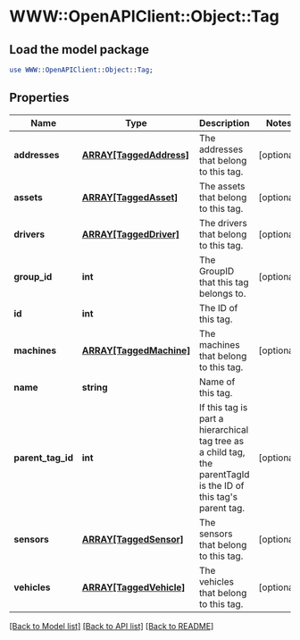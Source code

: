 # WWW::OpenAPIClient::Object::Tag

## Load the model package
```perl
use WWW::OpenAPIClient::Object::Tag;
```

## Properties
Name | Type | Description | Notes
------------ | ------------- | ------------- | -------------
**addresses** | [**ARRAY[TaggedAddress]**](TaggedAddress.md) | The addresses that belong to this tag. | [optional] 
**assets** | [**ARRAY[TaggedAsset]**](TaggedAsset.md) | The assets that belong to this tag. | [optional] 
**drivers** | [**ARRAY[TaggedDriver]**](TaggedDriver.md) | The drivers that belong to this tag. | [optional] 
**group_id** | **int** | The GroupID that this tag belongs to. | [optional] 
**id** | **int** | The ID of this tag. | 
**machines** | [**ARRAY[TaggedMachine]**](TaggedMachine.md) | The machines that belong to this tag. | [optional] 
**name** | **string** | Name of this tag. | 
**parent_tag_id** | **int** | If this tag is part a hierarchical tag tree as a child tag, the parentTagId is the ID of this tag&#39;s parent tag. | [optional] 
**sensors** | [**ARRAY[TaggedSensor]**](TaggedSensor.md) | The sensors that belong to this tag. | [optional] 
**vehicles** | [**ARRAY[TaggedVehicle]**](TaggedVehicle.md) | The vehicles that belong to this tag. | [optional] 

[[Back to Model list]](../README.md#documentation-for-models) [[Back to API list]](../README.md#documentation-for-api-endpoints) [[Back to README]](../README.md)


